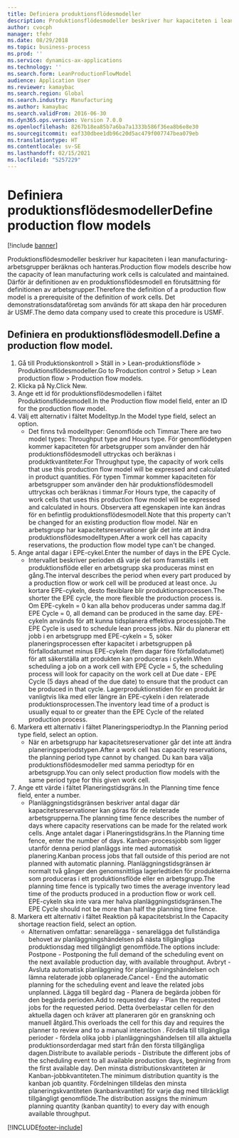 ```yaml
---
title: Definiera produktionsflödesmodeller
description: Produktionsflödesmodeller beskriver hur kapaciteten i lean manufacturing-arbetsgrupper beräknas och hanteras.
author: cvocph
manager: tfehr
ms.date: 08/29/2018
ms.topic: business-process
ms.prod: ''
ms.service: dynamics-ax-applications
ms.technology: ''
ms.search.form: LeanProductionFlowModel
audience: Application User
ms.reviewer: kamaybac
ms.search.region: Global
ms.search.industry: Manufacturing
ms.author: kamaybac
ms.search.validFrom: 2016-06-30
ms.dyn365.ops.version: Version 7.0.0
ms.openlocfilehash: 8267b18ea85b7a6ba7a1333b586f36ea8b6e8e30
ms.sourcegitcommit: eaf330dbee1db96c20d5ac479f007747bea079eb
ms.translationtype: HT
ms.contentlocale: sv-SE
ms.lasthandoff: 02/15/2021
ms.locfileid: "5257229"
---
```

# <a name="define-production-flow-models"></a><span data-ttu-id="cc5bc-103">Definiera produktionsflödesmodeller</span><span class="sxs-lookup"><span data-stu-id="cc5bc-103">Define production flow models</span></span>

[!include [banner](../../includes/banner.md)]

<span data-ttu-id="cc5bc-104">Produktionsflödesmodeller beskriver hur kapaciteten i lean manufacturing-arbetsgrupper beräknas och hanteras.</span><span class="sxs-lookup"><span data-stu-id="cc5bc-104">Production flow models describe how the capacity of lean manufacturing work cells is calculated and maintained.</span></span> <span data-ttu-id="cc5bc-105">Därför är definitionen av en produktionsflödesmodell en förutsättning för definitionen av arbetsgrupper.</span><span class="sxs-lookup"><span data-stu-id="cc5bc-105">Therefore the definition of a production flow model is a prerequisite of the definition of work cells.</span></span> <span data-ttu-id="cc5bc-106">Det demonstrationsdataföretag som används för att skapa den här proceduren är USMF.</span><span class="sxs-lookup"><span data-stu-id="cc5bc-106">The demo data company used to create this procedure is USMF.</span></span>


## <a name="define-a-production-flow-model"></a><span data-ttu-id="cc5bc-107">Definiera en produktionsflödesmodell.</span><span class="sxs-lookup"><span data-stu-id="cc5bc-107">Define a production flow model.</span></span> 
1. <span data-ttu-id="cc5bc-108">Gå till Produktionskontroll > Ställ in > Lean-produktionsflöde > Produktionsflödesmodeller.</span><span class="sxs-lookup"><span data-stu-id="cc5bc-108">Go to Production control > Setup > Lean production flow > Production flow models.</span></span>
2. <span data-ttu-id="cc5bc-109">Klicka på Ny.</span><span class="sxs-lookup"><span data-stu-id="cc5bc-109">Click New.</span></span>
3. <span data-ttu-id="cc5bc-110">Ange ett id för produktionsflödesmodellen i fältet Produktionsflödesmodell.</span><span class="sxs-lookup"><span data-stu-id="cc5bc-110">In the Production flow model field, enter an ID for the production flow model.</span></span>
4. <span data-ttu-id="cc5bc-111">Välj ett alternativ i fältet Modelltyp.</span><span class="sxs-lookup"><span data-stu-id="cc5bc-111">In the Model type field, select an option.</span></span>
    * <span data-ttu-id="cc5bc-112">Det finns två modelltyper: Genomflöde och Timmar.</span><span class="sxs-lookup"><span data-stu-id="cc5bc-112">There are two model types: Throughput type and Hours type.</span></span> <span data-ttu-id="cc5bc-113">För genomflödetypen kommer kapaciteten för arbetsgrupper som använder den här produktionsflödesmodell uttryckas och beräknas i produktkvantiteter.</span><span class="sxs-lookup"><span data-stu-id="cc5bc-113">For Throughput type, the capacity of work cells that use this production flow model will be expressed and calculated in product quantities.</span></span> <span data-ttu-id="cc5bc-114">För typen Timmar kommer kapaciteten för arbetsgrupper som använder den här produktionsflödesmodell uttryckas och beräknas i timmar.</span><span class="sxs-lookup"><span data-stu-id="cc5bc-114">For Hours type, the capacity of work cells that uses this production flow model will be expressed and calculated in hours.</span></span> <span data-ttu-id="cc5bc-115">Observera att egenskapen inte kan ändras för en befintlig produktionsflödesmodell.</span><span class="sxs-lookup"><span data-stu-id="cc5bc-115">Note that this property can't be changed for an existing production flow model.</span></span> <span data-ttu-id="cc5bc-116">När en arbetsgrupp har kapacitetsreservationer går det inte att ändra produktionsflödesmodelltypen.</span><span class="sxs-lookup"><span data-stu-id="cc5bc-116">After a work cell has capacity reservations, the production flow model type can't be changed.</span></span>  
5. <span data-ttu-id="cc5bc-117">Ange antal dagar i EPE-cykel.</span><span class="sxs-lookup"><span data-stu-id="cc5bc-117">Enter the number of days in the EPE Cycle.</span></span>
    * <span data-ttu-id="cc5bc-118">Intervallet beskriver perioden då varje del som framställs i ett produktionsflöde eller en arbetsgrupp ska produceras minst en gång.</span><span class="sxs-lookup"><span data-stu-id="cc5bc-118">The interval describes the period when every part produced by a production flow or work cell will be produced at least once.</span></span> <span data-ttu-id="cc5bc-119">Ju kortare EPE-cykeln, desto flexiblare blir produktionsprocessen.</span><span class="sxs-lookup"><span data-stu-id="cc5bc-119">The shorter the EPE cycle, the more flexible the production process is.</span></span> <span data-ttu-id="cc5bc-120">Om EPE-cykeln = 0 kan alla behov produceras under samma dag.</span><span class="sxs-lookup"><span data-stu-id="cc5bc-120">If EPE Cycle = 0, all demand can be produced in the same day.</span></span> <span data-ttu-id="cc5bc-121">EPE-cykeln används för att kunna tidsplanera effektiva processjobb.</span><span class="sxs-lookup"><span data-stu-id="cc5bc-121">The EPE Cycle is used to schedule lean process jobs.</span></span> <span data-ttu-id="cc5bc-122">När du planerar ett jobb i en arbetsgrupp med EPE-cykeln = 5, söker planeringsprocessen efter kapacitet i arbetsgruppen på förfallodatumet minus EPE-cykeln (fem dagar före förfallodatumet) för att säkerställa att produkten kan produceras i cykeln.</span><span class="sxs-lookup"><span data-stu-id="cc5bc-122">When scheduling a job on a work cell with EPE Cycle = 5, the scheduling process will look for capacity on the work cell at Due date - EPE Cycle (5 days ahead of the due date) to ensure that the product can be produced in that cycle.</span></span> <span data-ttu-id="cc5bc-123">Lagerproduktionstiden för en produkt är vanligtvis lika med eller längre än EPE-cykeln i den relaterade produktionsprocessen.</span><span class="sxs-lookup"><span data-stu-id="cc5bc-123">The inventory lead time of a product is usually equal to or greater than the EPE Cycle of the related production process.</span></span>  
6. <span data-ttu-id="cc5bc-124">Markera ett alternativ i fältet Planeringsperiodtyp.</span><span class="sxs-lookup"><span data-stu-id="cc5bc-124">In the Planning period type field, select an option.</span></span>
    * <span data-ttu-id="cc5bc-125">När en arbetsgrupp har kapacitetsreservationer går det inte att ändra planeringsperiodstypen.</span><span class="sxs-lookup"><span data-stu-id="cc5bc-125">After a work cell has capacity reservations, the planning period type cannot by changed.</span></span> <span data-ttu-id="cc5bc-126">Du kan bara välja produktionsflödesmodeller med samma periodtyp för en arbetsgrupp.</span><span class="sxs-lookup"><span data-stu-id="cc5bc-126">You can only select production flow models with the same period type for this given work cell.</span></span>  
7. <span data-ttu-id="cc5bc-127">Ange ett värde i fältet Planeringstidsgräns.</span><span class="sxs-lookup"><span data-stu-id="cc5bc-127">In the Planning time fence field, enter a number.</span></span>
    * <span data-ttu-id="cc5bc-128">Planläggningstidsgränsen beskriver antal dagar där kapacitetsreservationer kan göras för de relaterade arbetsgrupperna.</span><span class="sxs-lookup"><span data-stu-id="cc5bc-128">The planning time fence describes the number of days where capacity reservations can be made for the related work cells.</span></span> <span data-ttu-id="cc5bc-129">Ange antalet dagar i Planeringstidsgräns.</span><span class="sxs-lookup"><span data-stu-id="cc5bc-129">In the Planning time fence, enter the number of days.</span></span>   <span data-ttu-id="cc5bc-130">Kanban-processjobb som ligger utanför denna period planläggs inte med automatisk planering.</span><span class="sxs-lookup"><span data-stu-id="cc5bc-130">Kanban process jobs that fall outside of this period are not planned with automatic planning.</span></span> <span data-ttu-id="cc5bc-131">Planläggningstidsgränsen är normalt två gånger den genomsnittliga lagerledtiden för produkterna som produceras i ett produktionsflöde eller en arbetsgrupp.</span><span class="sxs-lookup"><span data-stu-id="cc5bc-131">The planning time fence is typically two times the average inventory lead time of the products produced in a production flow or work cell.</span></span> <span data-ttu-id="cc5bc-132">EPE-cykeln ska inte vara mer halva planläggningstidsgränsen.</span><span class="sxs-lookup"><span data-stu-id="cc5bc-132">The EPE Cycle should not be more than half the planning time fence.</span></span>     
8. <span data-ttu-id="cc5bc-133">Markera ett alternativ i fältet Reaktion på kapacitetsbrist.</span><span class="sxs-lookup"><span data-stu-id="cc5bc-133">In the Capacity shortage reaction field, select an option.</span></span>
    * <span data-ttu-id="cc5bc-134">Alternativen omfattar: senarelägga - senarelägga det fullständiga behovet av planläggningshändelsen på nästa tillgängliga produktionsdag med tillgängligt genomflöde.</span><span class="sxs-lookup"><span data-stu-id="cc5bc-134">The options include:   Postpone - Postponing the full demand of the scheduling event on the next available production day, with available throughput.</span></span> <span data-ttu-id="cc5bc-135">Avbryt - Avsluta automatisk planläggning för planläggningshändelsen och lämna relaterade jobb oplanerade.</span><span class="sxs-lookup"><span data-stu-id="cc5bc-135">Cancel - End the automatic planning for the scheduling event and leave the related jobs unplanned.</span></span>   <span data-ttu-id="cc5bc-136">Lägga till begärd dag - Planera de begärda jobben för den begärda perioden.</span><span class="sxs-lookup"><span data-stu-id="cc5bc-136">Add to requested day - Plan the requested jobs for the requested period.</span></span> <span data-ttu-id="cc5bc-137">Detta överbelastar cellen för den aktuella dagen och kräver att planeraren gör en granskning och manuell åtgärd.</span><span class="sxs-lookup"><span data-stu-id="cc5bc-137">This overloads the cell for this day and requires the planner to review and to a manual interaction .</span></span>   <span data-ttu-id="cc5bc-138">Fördela till tillgängliga perioder - fördela olika jobb i planläggningshändelsen till alla aktuella produktionsorderdagar med start från den första tillgängliga dagen.</span><span class="sxs-lookup"><span data-stu-id="cc5bc-138">Distribute to available periods - Distribute the different jobs of the scheduling event to all available production days, beginning from the first available day.</span></span> <span data-ttu-id="cc5bc-139">Den minsta distributionskvantiteten är Kanban-jobbkvantiteten.</span><span class="sxs-lookup"><span data-stu-id="cc5bc-139">The minimum distribution quantity is the kanban job quantity.</span></span> <span data-ttu-id="cc5bc-140">Fördelningen tilldelas den minsta planeringskvantiteten (kanbankvantitet) för varje dag med tillräckligt tillgängligt genomflöde.</span><span class="sxs-lookup"><span data-stu-id="cc5bc-140">The distribution assigns the minimum planning quantity (kanban quantity) to every day with enough available throughput.</span></span>  



[!INCLUDE[footer-include](../../../includes/footer-banner.md)]